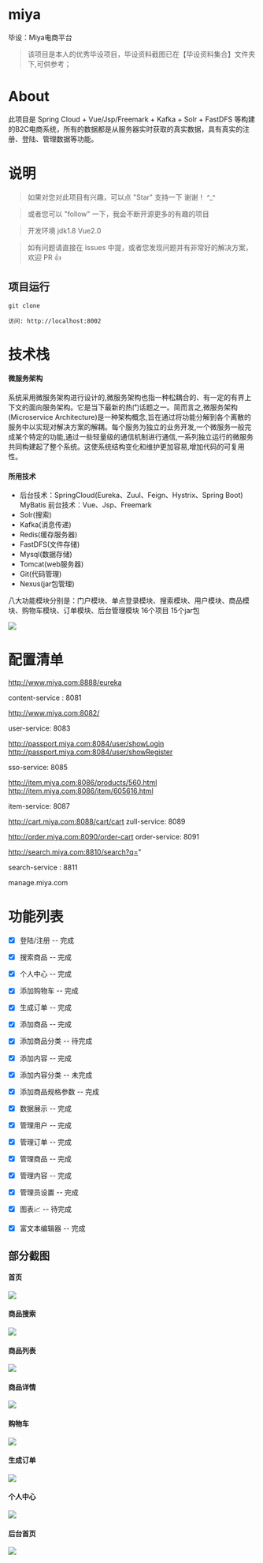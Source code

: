 # miya
毕设：Miya电商平台
> 该项目是本人的优秀毕设项目，毕设资料截图已在【毕设资料集合】文件夹下,可供参考； 

# About
此项目是 Spring Cloud + Vue/Jsp/Freemark + Kafka + Solr + FastDFS 等构建的B2C电商系统，所有的数据都是从服务器实时获取的真实数据，具有真实的注册、登陆、管理数据等功能。

# 说明

>  如果对您对此项目有兴趣，可以点 "Star" 支持一下 谢谢！ ^_^

>  或者您可以 "follow" 一下，我会不断开源更多的有趣的项目

>  开发环境 jdk1.8  Vue2.0

>  如有问题请直接在 Issues 中提，或者您发现问题并有非常好的解决方案，欢迎 PR 👍
 
 
 
## 项目运行


```
git clone  

访问: http://localhost:8002

```
# 技术栈
#### 微服务架构
系统采用微服务架构进行设计的,微服务架构也指一种松耦合的、有一定的有界上下文的面向服务架构。它是当下最新的热门话题之一。简而言之,微服务架构(Microservice Architecture)是一种架构概念,旨在通过将功能分解到各个离散的服务中以实现对解决方案的解耦。每个服务为独立的业务开发,一个微服务一般完成某个特定的功能,通过一些轻量级的通信机制进行通信,一系列独立运行的微服务共同构建起了整个系统。这使系统结构变化和维护更加容易,增加代码的可复用性。
#### 所用技术
-  后台技术：SpringCloud(Eureka、Zuul、Feign、Hystrix、Spring Boot) MyBatis   前台技术：Vue、Jsp、Freemark
-  Solr(搜索)
-  Kafka(消息传递)
-  Redis(缓存服务器)
-  FastDFS(文件存储)
-  Mysql(数据存储)
-  Tomcat(web服务器)
-  Git(代码管理)
-  Nexus(jar包管理)

八大功能模块分别是：门户模块、单点登录模块、搜索模块、用户模块、商品模块、购物车模块、订单模块、后台管理模块
16个项目  15个jar包 

<img src="https://github.com/zhao520a1a/miya/blob/master/miya-public-module/miya-parent/src/main/screenshot/%E7%94%B5%E5%95%86%E7%B3%BB%E7%BB%9F%E6%9E%B6%E6%9E%84.png"/>

 

# 配置清单
 http://www.miya.com:8888/eureka

content-service : 8081

http://www.miya.com:8082/

user-service: 8083

http://passport.miya.com:8084/user/showLogin
http://passport.miya.com:8084/user/showRegister

sso-service: 8085

http://item.miya.com:8086/products/560.html
http://item.miya.com:8086/item/605616.html

item-service: 8087

http://cart.miya.com:8088/cart/cart
zull-service:  8089

http://order.miya.com:8090/order-cart
order-service: 8091

http://search.miya.com:8810/search?q=" 

search-service :  8811

manage.miya.com



# 功能列表

- [x] 登陆/注册 -- 完成
- [x] 搜索商品 -- 完成
- [x] 个人中心 -- 完成 
- [x] 添加购物车 -- 完成
- [x] 生成订单 -- 完成

- [x] 添加商品 -- 完成
- [x] 添加商品分类 -- 待完成
- [x] 添加内容 -- 完成
- [x] 添加内容分类 -- 未完成
- [x] 添加商品规格参数 -- 完成
- [x] 数据展示 -- 完成
- [x] 管理用户 -- 完成
- [x] 管理订单 -- 完成
- [x] 管理商品 -- 完成
- [x] 管理内容 -- 完成
- [x] 管理员设置 -- 完成
- [x] 图表📈 -- 待完成
- [x] 富文本编辑器 -- 完成


## 部分截图


#### 首页
<img src="https://github.com/zhao520a1a/miya/blob/master/miya-public-module/miya-parent/src/main/screenshot/%E9%A6%96%E9%A1%B5/%E9%A6%96%E9%A1%B5.png"/>

#### 商品搜索
<img src="https://github.com/zhao520a1a/miya/blob/master/miya-public-module/miya-parent/src/main/screenshot/%E6%90%9C%E7%B4%A2/%E6%90%9C%E7%B4%A2.png?raw=true"/>

#### 商品列表
<img src="https://github.com/zhao520a1a/miya/blob/master/miya-public-module/miya-parent/src/main/screenshot/%E5%95%86%E5%93%81/%E5%95%86%E5%93%81%E5%88%97%E8%A1%A8.png?raw=true"/>

#### 商品详情
<img src="https://github.com/zhao520a1a/miya/blob/master/miya-public-module/miya-parent/src/main/screenshot/%E5%95%86%E5%93%81/%E5%95%86%E5%93%81%E8%AF%A6%E6%83%85.png?raw=true"/>

#### 购物车
<img src="https://github.com/zhao520a1a/miya/blob/master/miya-public-module/miya-parent/src/main/screenshot/%E8%B4%AD%E7%89%A9%E8%BD%A6/%E8%B4%AD%E7%89%A9%E8%BD%A6.png?raw=true"/>

#### 生成订单
<img src="https://github.com/zhao520a1a/miya/blob/master/miya-public-module/miya-parent/src/main/screenshot/%E8%AE%A2%E5%8D%95/%E6%B7%BB%E5%8A%A0%E8%AE%A2%E5%8D%95.png?raw=true"/>


#### 个人中心
<img src="https://github.com/zhao520a1a/miya/blob/master/miya-public-module/miya-parent/src/main/screenshot/%E4%B8%AA%E4%BA%BA%E7%94%A8%E6%88%B7/%E4%B8%AA%E4%BA%BA%E4%BF%A1%E6%81%AF.png?raw=true"/>


#### 后台首页
<img src="https://github.com/zhao520a1a/miya/blob/master/miya-public-module/miya-parent/src/main/screenshot/%E5%90%8E%E5%8F%B0%E7%AE%A1%E7%90%86/%E5%90%8E%E5%8F%B0%E9%A6%96%E9%A1%B5.png?raw=true"/>

